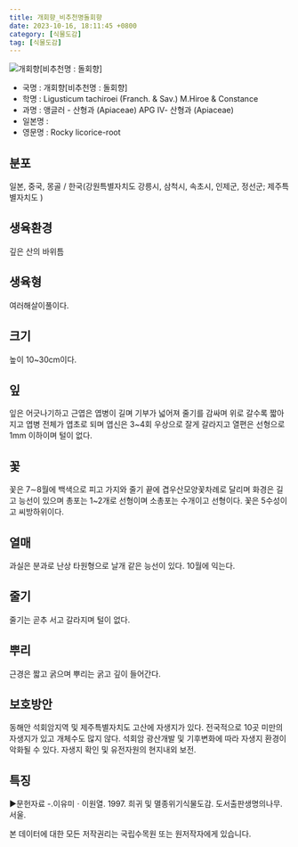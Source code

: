 ```yaml
---
title: 개회향_비추천명돌회향
date: 2023-10-16, 18:11:45 +0800
category: [식물도감]
tag: [식물도감]
---
```




![개회향[비추천명 : 돌회향]](http://www.nature.go.kr/fileUpload/plants/basic/Umbelliferae/Ligusticum/8222/1_th2.JPG)
- 국명 : 개회향[비추천명 : 돌회향]
- 학명 : Ligusticum tachiroei (Franch. & Sav.) M.Hiroe & Constance
- 과명 : 앵글러 - 산형과 (Apiaceae) APG Ⅳ- 산형과 (Apiaceae)
- 일본명 : 
- 영문명 : Rocky licorice-root


## 분포
일본, 중국, 몽골 / 한국(강원특별자치도 강릉시, 삼척시, 속초시, 인제군, 정선군; 제주특별자치도 ) 
## 생육환경
깊은 산의 바위틈
## 생육형
여러해살이풀이다.
## 크기
높이 10~30cm이다.
## 잎
잎은 어긋나기하고 근엽은 엽병이 길며 기부가 넓어져 줄기를 감싸며 위로 갈수록 짧아지고 엽병 전체가 엽초로 되며 엽신은 3~4회 우상으로 잘게 갈라지고 열편은 선형으로 1mm 이하이며 털이 없다.
## 꽃
꽃은 7∼8월에 백색으로 피고 가지와 줄기 끝에 겹우산모양꽃차례로 달리며 화경은 길고 능선이 있으며 총포는 1~2개로 선형이며 소총포는 수개이고 선형이다. 꽃은 5수성이고 씨방하위이다.
## 열매
과실은 분과로 난상 타원형으로 날개 같은 능선이 있다. 10월에 익는다. 
## 줄기
줄기는 곧추 서고 갈라지며 털이 없다.
## 뿌리
근경은 짧고 굵으며 뿌리는 굵고 깊이 들어간다.
## 보호방안
동해안 석회암지역 및 제주특별자치도 고산에 자생지가 있다. 전국적으로 10곳 미만의 자생지가 있고 개체수도 많지 않다. 석회암 광산개발 및 기후변화에 따라 자생지 환경이 악화될 수 있다. 자생지 확인 및 유전자원의 현지내외 보전.
## 특징
▶문헌자료-.이유미ㆍ이원열. 1997. 희귀 및 멸종위기식물도감. 도서출판생명의나무. 서울.






본 데이터에 대한 모든 저작권리는 국립수목원 또는 원저작자에게 있습니다.
